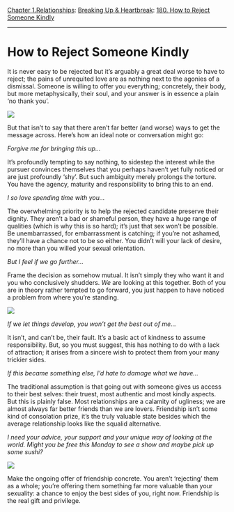 [Chapter 1.Relationships](https://www.theschooloflife.com/thebookoflife/category/relationships/): [Breaking Up & Heartbreak](https://www.theschooloflife.com/thebookoflife/category/relationships/breaking-up-heartbreak/): [180. How to Reject Someone Kindly](https://www.theschooloflife.com/thebookoflife/how-to-reject-someone-kindly/)

* * *

# How to Reject Someone Kindly

It is never easy to be rejected but it’s arguably a great deal worse to have to reject; the pains of unrequited love are as nothing next to the agonies of a dismissal. Someone is willing to offer you everything; concretely, their body, but more metaphysically, their soul, and your answer is in essence a plain ‘no thank you’.

![](https://www.theschooloflife.com/thebookoflife/wp-content/uploads/2019/04/Reject-Someone-1-e1556026004696.jpeg)

But that isn’t to say that there aren’t far better (and worse) ways to get the message across. Here’s how an ideal note or conversation might go:

_Forgive me for bringing this up…_

It’s profoundly tempting to say nothing, to sidestep the interest while the pursuer convinces themselves that you perhaps haven’t yet fully noticed or are just profoundly ‘shy’. But such ambiguity merely prolongs the torture. You have the agency, maturity and responsibility to bring this to an end.

_I so love spending time with you…_

The overwhelming priority is to help the rejected candidate preserve their dignity. They aren’t a bad or shameful person, they have a huge range of qualities (which is why this is so hard); it’s just that sex won’t be possible. Be unembarrassed, for embarrassment is catching; if you’re not ashamed, they’ll have a chance not to be so either. You didn’t will your lack of desire, no more than you willed your sexual orientation.

_But I feel if we go further…_

Frame the decision as somehow mutual. It isn’t simply they who want it and you who conclusively shudders. _We_ are looking at this together. Both of you are in theory rather tempted to go forward, you just happen to have noticed a problem from where you’re standing.

![](https://www.theschooloflife.com/thebookoflife/wp-content/uploads/2019/04/Reject-Someone-2-e1556026080688.jpeg)

_If we let things develop, you won’t get the best out of me…_

It isn’t, and can’t be, their fault. It’s a basic act of kindness to assume responsibility. But, so you must suggest, this has nothing to do with a lack of attraction; it arises from a sincere wish to protect them from your many trickier sides.

_If this became something else, I’d hate to damage what we have…_

The traditional assumption is that going out with someone gives us access to their best selves: their truest, most authentic and most kindly aspects. But this is plainly false. Most relationships are a calamity of ugliness; we are almost always far better friends than we are lovers. Friendship isn’t some kind of consolation prize, it’s the truly valuable state besides which the average relationship looks like the squalid alternative.

_I need your advice, your support and your unique way of looking at the world. Might you be free this Monday to see a show and maybe pick up some sushi?_

![](https://www.theschooloflife.com/thebookoflife/wp-content/uploads/2019/04/Reject-Someone-4-e1556026195320-720x1024.jpeg)

Make the ongoing offer of friendship concrete. You aren’t ‘rejecting’ them as a whole; you’re offering them something far more valuable than your sexuality: a chance to enjoy the best sides of you, right now. Friendship is the real gift and privilege.
